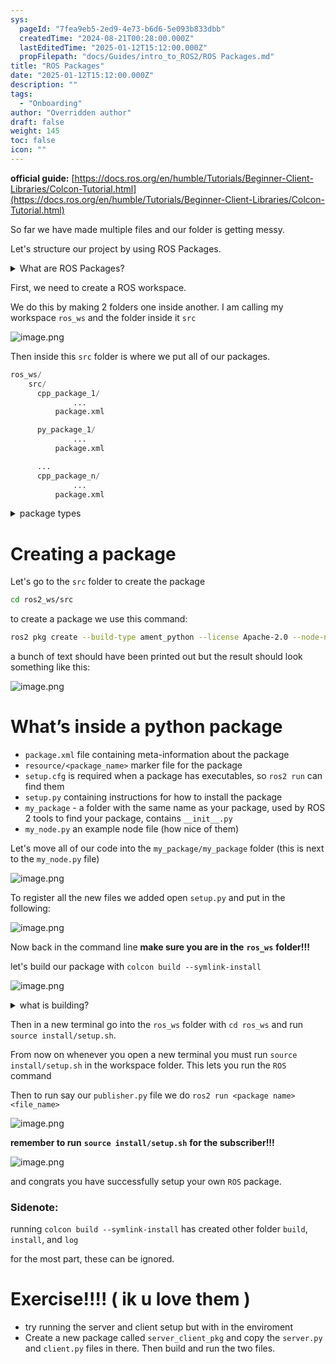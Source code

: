 ```yaml
---
sys:
  pageId: "7fea9eb5-2ed9-4e73-b6d6-5e093b833dbb"
  createdTime: "2024-08-21T00:28:00.000Z"
  lastEditedTime: "2025-01-12T15:12:00.000Z"
  propFilepath: "docs/Guides/intro_to_ROS2/ROS Packages.md"
title: "ROS Packages"
date: "2025-01-12T15:12:00.000Z"
description: ""
tags:
  - "Onboarding"
author: "Overridden author"
draft: false
weight: 145
toc: false
icon: ""
---
```


**official guide:** [https://docs.ros.org/en/humble/Tutorials/Beginner-Client-Libraries/Colcon-Tutorial.html](https://docs.ros.org/en/humble/Tutorials/Beginner-Client-Libraries/Colcon-Tutorial.html)

So far we have made multiple files and our folder is getting messy.

Let's structure our project by using ROS Packages.

<details>

<summary>What are ROS Packages?</summary>

ROS Packages are, as the name implies, packages of code that are highly sharable between ROS developers.

They consist of a folder, `package.xml` file, and source code

```python
      cpp_package_1/
		      ... imagine much code files here ..
          package.xml
```

</details>

First, we need to create a ROS workspace.

We do this by making 2 folders one inside another. I am calling my workspace `ros_ws` and the folder inside it `src`

![image.png](https://prod-files-secure.s3.us-west-2.amazonaws.com/d518164a-d88e-44d1-a4ee-3adb3bd8bce0/70706947-fd18-4537-a67b-e12946812d31/image.png?X-Amz-Algorithm=AWS4-HMAC-SHA256&X-Amz-Content-Sha256=UNSIGNED-PAYLOAD&X-Amz-Credential=ASIAZI2LB466ZCFVOMBP%2F20250427%2Fus-west-2%2Fs3%2Faws4_request&X-Amz-Date=20250427T131551Z&X-Amz-Expires=3600&X-Amz-Security-Token=IQoJb3JpZ2luX2VjEMP%2F%2F%2F%2F%2F%2F%2F%2F%2F%2FwEaCXVzLXdlc3QtMiJGMEQCIEObt5rmWUt0Y0DsuM%2FkbmxDxQwy5mRv65GrFyIJfNXDAiA3bZUf7tHTjccNYOLNBIfEBvcRnNu6wbDgsB1ZRGfIbir%2FAwhcEAAaDDYzNzQyMzE4MzgwNSIM8WfGSeOH9LajElXHKtwDVEZYNxb1RM3YHmvVA46A%2Fnn8Mp%2Blbe28OwJg7J%2FfSgUHxZYpMFugo1Sa3qlpEnW8dHEPQ96moR5b5Gyt1RduDghZpuJm02xPVJjkLM47IDrETvU5VOoYhmNSRFfu2dlGSMBtmQGqtr7veICY0kXKBvbXVj%2FOlsRd%2BKHlcmLkp87YoBa5ZN8ZlKvAUFAkj02BXbCCgKaJZvwNbNdYOoBrb1uSp87ske8%2FW19RmxXV3YYXCKnLdU673tsyAzbN37FooS3H10yQRMLennpIsZ6ALRlC907VsCkOQszBFzGp%2BCYLxccRpWHo9Z5wwLIAJ9Zy6kTc2Kh7WY6FrEuUj1Ju6gaPi%2F5CFZ%2B1ZR%2BjxYdaJxtMCnqB1runcF6Ws1sy649zK93vGixJWtyUik1Fxdhyf19NKhgYspI5j2CmTYHUOfHm5%2BB0S1HPScXDty04vySt1PBJmHzWaXLItzlV08Ix466EkA41b%2BAivMcWy9%2BJ1Q48KQ%2BVgOloES0Z4oSI2DU%2FKKfRD6tF13ASqVVPe79IIHiwUh69GZ9Y7i%2Bgpe2SZ%2FjQIhzlKR8Q%2BOKrusFwGV6ikEyJY9rEQQR8RGUSqdQvFo953pmrLzwgg1cBfx8SlaJTtrIHK0TOBsmYqLYwx4y4wAY6pgF1wW5V%2FfV8DR5Hzh4aorDPmJiK8ADzA3i%2BWYrCc3KCQmGNW47OiyLRs9M6%2Bf3bKxrxg9cKWvPWq4qS%2FqXFrqPEEHJru2GJ02JjXCt4SAv5aRmDn1FX3kNQuOfQclHjlEvVHq0a9bOyKa0EcGlMMb9vSbMqA3JwKfl42Td%2BB5%2F4DSsEtFSgeHlu1ddGIYvj7aqtEoXmXyvYytrasDQMDuDaVhdXyA4G&X-Amz-Signature=a51958c2c5e8c72300241eaba206747f34503ede8070f2036047d6b156316ec5&X-Amz-SignedHeaders=host&x-id=GetObject)

Then inside this `src` folder is where we put all of our packages.

```python
ros_ws/
    src/
      cpp_package_1/
		      ...
          package.xml

      py_package_1/
		      ...
          package.xml

      ...
      cpp_package_n/
		      ...
          package.xml

```

<details>

<summary>package types</summary>

packages can be either `C++` or python.

the intern file structure is different for each but for this guide we will stick to creating python packages

</details>

# Creating a package

Let's go to the `src` folder to create the package

```bash
cd ros2_ws/src
```

to create a package we use this command:

```bash
ros2 pkg create --build-type ament_python --license Apache-2.0 --node-name my_node my_package
```

a bunch of text should have been printed out but the result should look something like this:

![image.png](https://prod-files-secure.s3.us-west-2.amazonaws.com/d518164a-d88e-44d1-a4ee-3adb3bd8bce0/e6cf1e3f-8512-4a3e-b131-079f800bf3e8/image.png?X-Amz-Algorithm=AWS4-HMAC-SHA256&X-Amz-Content-Sha256=UNSIGNED-PAYLOAD&X-Amz-Credential=ASIAZI2LB466ZCFVOMBP%2F20250427%2Fus-west-2%2Fs3%2Faws4_request&X-Amz-Date=20250427T131551Z&X-Amz-Expires=3600&X-Amz-Security-Token=IQoJb3JpZ2luX2VjEMP%2F%2F%2F%2F%2F%2F%2F%2F%2F%2FwEaCXVzLXdlc3QtMiJGMEQCIEObt5rmWUt0Y0DsuM%2FkbmxDxQwy5mRv65GrFyIJfNXDAiA3bZUf7tHTjccNYOLNBIfEBvcRnNu6wbDgsB1ZRGfIbir%2FAwhcEAAaDDYzNzQyMzE4MzgwNSIM8WfGSeOH9LajElXHKtwDVEZYNxb1RM3YHmvVA46A%2Fnn8Mp%2Blbe28OwJg7J%2FfSgUHxZYpMFugo1Sa3qlpEnW8dHEPQ96moR5b5Gyt1RduDghZpuJm02xPVJjkLM47IDrETvU5VOoYhmNSRFfu2dlGSMBtmQGqtr7veICY0kXKBvbXVj%2FOlsRd%2BKHlcmLkp87YoBa5ZN8ZlKvAUFAkj02BXbCCgKaJZvwNbNdYOoBrb1uSp87ske8%2FW19RmxXV3YYXCKnLdU673tsyAzbN37FooS3H10yQRMLennpIsZ6ALRlC907VsCkOQszBFzGp%2BCYLxccRpWHo9Z5wwLIAJ9Zy6kTc2Kh7WY6FrEuUj1Ju6gaPi%2F5CFZ%2B1ZR%2BjxYdaJxtMCnqB1runcF6Ws1sy649zK93vGixJWtyUik1Fxdhyf19NKhgYspI5j2CmTYHUOfHm5%2BB0S1HPScXDty04vySt1PBJmHzWaXLItzlV08Ix466EkA41b%2BAivMcWy9%2BJ1Q48KQ%2BVgOloES0Z4oSI2DU%2FKKfRD6tF13ASqVVPe79IIHiwUh69GZ9Y7i%2Bgpe2SZ%2FjQIhzlKR8Q%2BOKrusFwGV6ikEyJY9rEQQR8RGUSqdQvFo953pmrLzwgg1cBfx8SlaJTtrIHK0TOBsmYqLYwx4y4wAY6pgF1wW5V%2FfV8DR5Hzh4aorDPmJiK8ADzA3i%2BWYrCc3KCQmGNW47OiyLRs9M6%2Bf3bKxrxg9cKWvPWq4qS%2FqXFrqPEEHJru2GJ02JjXCt4SAv5aRmDn1FX3kNQuOfQclHjlEvVHq0a9bOyKa0EcGlMMb9vSbMqA3JwKfl42Td%2BB5%2F4DSsEtFSgeHlu1ddGIYvj7aqtEoXmXyvYytrasDQMDuDaVhdXyA4G&X-Amz-Signature=fba73c84e77d6a005399da264d3910a7bb7a1b58dc7c47e9668a403b1baa8259&X-Amz-SignedHeaders=host&x-id=GetObject)

# What’s inside a python package

- `package.xml` file containing meta-information about the package
- `resource/<package_name>` marker file for the package
- `setup.cfg` is required when a package has executables, so `ros2 run` can find them
- `setup.py` containing instructions for how to install the package
- `my_package` - a folder with the same name as your package, used by ROS 2 tools to find your package, contains `__init__.py`
- `my_node.py` an example node file (how nice of them)

Let's move all of our code into the `my_package/my_package` folder (this is next to the `my_node.py` file)

![image.png](https://prod-files-secure.s3.us-west-2.amazonaws.com/d518164a-d88e-44d1-a4ee-3adb3bd8bce0/9ce58f11-0da9-4d3e-b86d-506a9685d378/image.png?X-Amz-Algorithm=AWS4-HMAC-SHA256&X-Amz-Content-Sha256=UNSIGNED-PAYLOAD&X-Amz-Credential=ASIAZI2LB466ZCFVOMBP%2F20250427%2Fus-west-2%2Fs3%2Faws4_request&X-Amz-Date=20250427T131551Z&X-Amz-Expires=3600&X-Amz-Security-Token=IQoJb3JpZ2luX2VjEMP%2F%2F%2F%2F%2F%2F%2F%2F%2F%2FwEaCXVzLXdlc3QtMiJGMEQCIEObt5rmWUt0Y0DsuM%2FkbmxDxQwy5mRv65GrFyIJfNXDAiA3bZUf7tHTjccNYOLNBIfEBvcRnNu6wbDgsB1ZRGfIbir%2FAwhcEAAaDDYzNzQyMzE4MzgwNSIM8WfGSeOH9LajElXHKtwDVEZYNxb1RM3YHmvVA46A%2Fnn8Mp%2Blbe28OwJg7J%2FfSgUHxZYpMFugo1Sa3qlpEnW8dHEPQ96moR5b5Gyt1RduDghZpuJm02xPVJjkLM47IDrETvU5VOoYhmNSRFfu2dlGSMBtmQGqtr7veICY0kXKBvbXVj%2FOlsRd%2BKHlcmLkp87YoBa5ZN8ZlKvAUFAkj02BXbCCgKaJZvwNbNdYOoBrb1uSp87ske8%2FW19RmxXV3YYXCKnLdU673tsyAzbN37FooS3H10yQRMLennpIsZ6ALRlC907VsCkOQszBFzGp%2BCYLxccRpWHo9Z5wwLIAJ9Zy6kTc2Kh7WY6FrEuUj1Ju6gaPi%2F5CFZ%2B1ZR%2BjxYdaJxtMCnqB1runcF6Ws1sy649zK93vGixJWtyUik1Fxdhyf19NKhgYspI5j2CmTYHUOfHm5%2BB0S1HPScXDty04vySt1PBJmHzWaXLItzlV08Ix466EkA41b%2BAivMcWy9%2BJ1Q48KQ%2BVgOloES0Z4oSI2DU%2FKKfRD6tF13ASqVVPe79IIHiwUh69GZ9Y7i%2Bgpe2SZ%2FjQIhzlKR8Q%2BOKrusFwGV6ikEyJY9rEQQR8RGUSqdQvFo953pmrLzwgg1cBfx8SlaJTtrIHK0TOBsmYqLYwx4y4wAY6pgF1wW5V%2FfV8DR5Hzh4aorDPmJiK8ADzA3i%2BWYrCc3KCQmGNW47OiyLRs9M6%2Bf3bKxrxg9cKWvPWq4qS%2FqXFrqPEEHJru2GJ02JjXCt4SAv5aRmDn1FX3kNQuOfQclHjlEvVHq0a9bOyKa0EcGlMMb9vSbMqA3JwKfl42Td%2BB5%2F4DSsEtFSgeHlu1ddGIYvj7aqtEoXmXyvYytrasDQMDuDaVhdXyA4G&X-Amz-Signature=9de1f4f5d409694a4838dfc6c07a033c0c226cd4868058243755532e225dde28&X-Amz-SignedHeaders=host&x-id=GetObject)

To register all the new files we added open `setup.py` and put in the following:

![image.png](https://prod-files-secure.s3.us-west-2.amazonaws.com/d518164a-d88e-44d1-a4ee-3adb3bd8bce0/1cd7c262-4cae-4496-9d75-c178537d24a2/image.png?X-Amz-Algorithm=AWS4-HMAC-SHA256&X-Amz-Content-Sha256=UNSIGNED-PAYLOAD&X-Amz-Credential=ASIAZI2LB466ZCFVOMBP%2F20250427%2Fus-west-2%2Fs3%2Faws4_request&X-Amz-Date=20250427T131551Z&X-Amz-Expires=3600&X-Amz-Security-Token=IQoJb3JpZ2luX2VjEMP%2F%2F%2F%2F%2F%2F%2F%2F%2F%2FwEaCXVzLXdlc3QtMiJGMEQCIEObt5rmWUt0Y0DsuM%2FkbmxDxQwy5mRv65GrFyIJfNXDAiA3bZUf7tHTjccNYOLNBIfEBvcRnNu6wbDgsB1ZRGfIbir%2FAwhcEAAaDDYzNzQyMzE4MzgwNSIM8WfGSeOH9LajElXHKtwDVEZYNxb1RM3YHmvVA46A%2Fnn8Mp%2Blbe28OwJg7J%2FfSgUHxZYpMFugo1Sa3qlpEnW8dHEPQ96moR5b5Gyt1RduDghZpuJm02xPVJjkLM47IDrETvU5VOoYhmNSRFfu2dlGSMBtmQGqtr7veICY0kXKBvbXVj%2FOlsRd%2BKHlcmLkp87YoBa5ZN8ZlKvAUFAkj02BXbCCgKaJZvwNbNdYOoBrb1uSp87ske8%2FW19RmxXV3YYXCKnLdU673tsyAzbN37FooS3H10yQRMLennpIsZ6ALRlC907VsCkOQszBFzGp%2BCYLxccRpWHo9Z5wwLIAJ9Zy6kTc2Kh7WY6FrEuUj1Ju6gaPi%2F5CFZ%2B1ZR%2BjxYdaJxtMCnqB1runcF6Ws1sy649zK93vGixJWtyUik1Fxdhyf19NKhgYspI5j2CmTYHUOfHm5%2BB0S1HPScXDty04vySt1PBJmHzWaXLItzlV08Ix466EkA41b%2BAivMcWy9%2BJ1Q48KQ%2BVgOloES0Z4oSI2DU%2FKKfRD6tF13ASqVVPe79IIHiwUh69GZ9Y7i%2Bgpe2SZ%2FjQIhzlKR8Q%2BOKrusFwGV6ikEyJY9rEQQR8RGUSqdQvFo953pmrLzwgg1cBfx8SlaJTtrIHK0TOBsmYqLYwx4y4wAY6pgF1wW5V%2FfV8DR5Hzh4aorDPmJiK8ADzA3i%2BWYrCc3KCQmGNW47OiyLRs9M6%2Bf3bKxrxg9cKWvPWq4qS%2FqXFrqPEEHJru2GJ02JjXCt4SAv5aRmDn1FX3kNQuOfQclHjlEvVHq0a9bOyKa0EcGlMMb9vSbMqA3JwKfl42Td%2BB5%2F4DSsEtFSgeHlu1ddGIYvj7aqtEoXmXyvYytrasDQMDuDaVhdXyA4G&X-Amz-Signature=7d580971e817bbf32f424ca77ec450bb2894e97b2b9dd841909b59a737509997&X-Amz-SignedHeaders=host&x-id=GetObject)

Now back in the command line **make sure you are in the** **`ros_ws`** **folder!!!**

let's build our package with `colcon build --symlink-install`

![image.png](https://prod-files-secure.s3.us-west-2.amazonaws.com/d518164a-d88e-44d1-a4ee-3adb3bd8bce0/2f2a0d27-b173-48fd-b189-5f5c0ce65619/image.png?X-Amz-Algorithm=AWS4-HMAC-SHA256&X-Amz-Content-Sha256=UNSIGNED-PAYLOAD&X-Amz-Credential=ASIAZI2LB466ZCFVOMBP%2F20250427%2Fus-west-2%2Fs3%2Faws4_request&X-Amz-Date=20250427T131551Z&X-Amz-Expires=3600&X-Amz-Security-Token=IQoJb3JpZ2luX2VjEMP%2F%2F%2F%2F%2F%2F%2F%2F%2F%2FwEaCXVzLXdlc3QtMiJGMEQCIEObt5rmWUt0Y0DsuM%2FkbmxDxQwy5mRv65GrFyIJfNXDAiA3bZUf7tHTjccNYOLNBIfEBvcRnNu6wbDgsB1ZRGfIbir%2FAwhcEAAaDDYzNzQyMzE4MzgwNSIM8WfGSeOH9LajElXHKtwDVEZYNxb1RM3YHmvVA46A%2Fnn8Mp%2Blbe28OwJg7J%2FfSgUHxZYpMFugo1Sa3qlpEnW8dHEPQ96moR5b5Gyt1RduDghZpuJm02xPVJjkLM47IDrETvU5VOoYhmNSRFfu2dlGSMBtmQGqtr7veICY0kXKBvbXVj%2FOlsRd%2BKHlcmLkp87YoBa5ZN8ZlKvAUFAkj02BXbCCgKaJZvwNbNdYOoBrb1uSp87ske8%2FW19RmxXV3YYXCKnLdU673tsyAzbN37FooS3H10yQRMLennpIsZ6ALRlC907VsCkOQszBFzGp%2BCYLxccRpWHo9Z5wwLIAJ9Zy6kTc2Kh7WY6FrEuUj1Ju6gaPi%2F5CFZ%2B1ZR%2BjxYdaJxtMCnqB1runcF6Ws1sy649zK93vGixJWtyUik1Fxdhyf19NKhgYspI5j2CmTYHUOfHm5%2BB0S1HPScXDty04vySt1PBJmHzWaXLItzlV08Ix466EkA41b%2BAivMcWy9%2BJ1Q48KQ%2BVgOloES0Z4oSI2DU%2FKKfRD6tF13ASqVVPe79IIHiwUh69GZ9Y7i%2Bgpe2SZ%2FjQIhzlKR8Q%2BOKrusFwGV6ikEyJY9rEQQR8RGUSqdQvFo953pmrLzwgg1cBfx8SlaJTtrIHK0TOBsmYqLYwx4y4wAY6pgF1wW5V%2FfV8DR5Hzh4aorDPmJiK8ADzA3i%2BWYrCc3KCQmGNW47OiyLRs9M6%2Bf3bKxrxg9cKWvPWq4qS%2FqXFrqPEEHJru2GJ02JjXCt4SAv5aRmDn1FX3kNQuOfQclHjlEvVHq0a9bOyKa0EcGlMMb9vSbMqA3JwKfl42Td%2BB5%2F4DSsEtFSgeHlu1ddGIYvj7aqtEoXmXyvYytrasDQMDuDaVhdXyA4G&X-Amz-Signature=f5bf98567e36506be64bad932269e5a645984e6eec4389fc5b0105c006320ba6&X-Amz-SignedHeaders=host&x-id=GetObject)

<details>

<summary>what is building?</summary>

if you are a CS major at Rose-Hulman you will learn the answer to this in CSSE132

but TLDR; is it combines all the code files into one program that can be run easily 

</details>

Then in a new terminal go into the `ros_ws` folder with `cd ros_ws` and run `source install/setup.sh`. 

From now on whenever you open a new terminal you must run `source install/setup.sh` in the workspace folder. This lets you run the `ROS` command

Then to run say our `publisher.py` file we do `ros2 run <package name> <file_name>`

![image.png](https://prod-files-secure.s3.us-west-2.amazonaws.com/d518164a-d88e-44d1-a4ee-3adb3bd8bce0/4f4b1219-3a44-4632-aa0a-ce3471699f59/image.png?X-Amz-Algorithm=AWS4-HMAC-SHA256&X-Amz-Content-Sha256=UNSIGNED-PAYLOAD&X-Amz-Credential=ASIAZI2LB466ZCFVOMBP%2F20250427%2Fus-west-2%2Fs3%2Faws4_request&X-Amz-Date=20250427T131551Z&X-Amz-Expires=3600&X-Amz-Security-Token=IQoJb3JpZ2luX2VjEMP%2F%2F%2F%2F%2F%2F%2F%2F%2F%2FwEaCXVzLXdlc3QtMiJGMEQCIEObt5rmWUt0Y0DsuM%2FkbmxDxQwy5mRv65GrFyIJfNXDAiA3bZUf7tHTjccNYOLNBIfEBvcRnNu6wbDgsB1ZRGfIbir%2FAwhcEAAaDDYzNzQyMzE4MzgwNSIM8WfGSeOH9LajElXHKtwDVEZYNxb1RM3YHmvVA46A%2Fnn8Mp%2Blbe28OwJg7J%2FfSgUHxZYpMFugo1Sa3qlpEnW8dHEPQ96moR5b5Gyt1RduDghZpuJm02xPVJjkLM47IDrETvU5VOoYhmNSRFfu2dlGSMBtmQGqtr7veICY0kXKBvbXVj%2FOlsRd%2BKHlcmLkp87YoBa5ZN8ZlKvAUFAkj02BXbCCgKaJZvwNbNdYOoBrb1uSp87ske8%2FW19RmxXV3YYXCKnLdU673tsyAzbN37FooS3H10yQRMLennpIsZ6ALRlC907VsCkOQszBFzGp%2BCYLxccRpWHo9Z5wwLIAJ9Zy6kTc2Kh7WY6FrEuUj1Ju6gaPi%2F5CFZ%2B1ZR%2BjxYdaJxtMCnqB1runcF6Ws1sy649zK93vGixJWtyUik1Fxdhyf19NKhgYspI5j2CmTYHUOfHm5%2BB0S1HPScXDty04vySt1PBJmHzWaXLItzlV08Ix466EkA41b%2BAivMcWy9%2BJ1Q48KQ%2BVgOloES0Z4oSI2DU%2FKKfRD6tF13ASqVVPe79IIHiwUh69GZ9Y7i%2Bgpe2SZ%2FjQIhzlKR8Q%2BOKrusFwGV6ikEyJY9rEQQR8RGUSqdQvFo953pmrLzwgg1cBfx8SlaJTtrIHK0TOBsmYqLYwx4y4wAY6pgF1wW5V%2FfV8DR5Hzh4aorDPmJiK8ADzA3i%2BWYrCc3KCQmGNW47OiyLRs9M6%2Bf3bKxrxg9cKWvPWq4qS%2FqXFrqPEEHJru2GJ02JjXCt4SAv5aRmDn1FX3kNQuOfQclHjlEvVHq0a9bOyKa0EcGlMMb9vSbMqA3JwKfl42Td%2BB5%2F4DSsEtFSgeHlu1ddGIYvj7aqtEoXmXyvYytrasDQMDuDaVhdXyA4G&X-Amz-Signature=a0c86be29d4748c574e2d821a97be063238a5d730feb40f1fed559009775078f&X-Amz-SignedHeaders=host&x-id=GetObject)

**remember to run** **`source install/setup.sh`** **for the subscriber!!!**

![image.png](https://prod-files-secure.s3.us-west-2.amazonaws.com/d518164a-d88e-44d1-a4ee-3adb3bd8bce0/02121119-dad4-49ec-8356-c956108b4243/image.png?X-Amz-Algorithm=AWS4-HMAC-SHA256&X-Amz-Content-Sha256=UNSIGNED-PAYLOAD&X-Amz-Credential=ASIAZI2LB466ZCFVOMBP%2F20250427%2Fus-west-2%2Fs3%2Faws4_request&X-Amz-Date=20250427T131551Z&X-Amz-Expires=3600&X-Amz-Security-Token=IQoJb3JpZ2luX2VjEMP%2F%2F%2F%2F%2F%2F%2F%2F%2F%2FwEaCXVzLXdlc3QtMiJGMEQCIEObt5rmWUt0Y0DsuM%2FkbmxDxQwy5mRv65GrFyIJfNXDAiA3bZUf7tHTjccNYOLNBIfEBvcRnNu6wbDgsB1ZRGfIbir%2FAwhcEAAaDDYzNzQyMzE4MzgwNSIM8WfGSeOH9LajElXHKtwDVEZYNxb1RM3YHmvVA46A%2Fnn8Mp%2Blbe28OwJg7J%2FfSgUHxZYpMFugo1Sa3qlpEnW8dHEPQ96moR5b5Gyt1RduDghZpuJm02xPVJjkLM47IDrETvU5VOoYhmNSRFfu2dlGSMBtmQGqtr7veICY0kXKBvbXVj%2FOlsRd%2BKHlcmLkp87YoBa5ZN8ZlKvAUFAkj02BXbCCgKaJZvwNbNdYOoBrb1uSp87ske8%2FW19RmxXV3YYXCKnLdU673tsyAzbN37FooS3H10yQRMLennpIsZ6ALRlC907VsCkOQszBFzGp%2BCYLxccRpWHo9Z5wwLIAJ9Zy6kTc2Kh7WY6FrEuUj1Ju6gaPi%2F5CFZ%2B1ZR%2BjxYdaJxtMCnqB1runcF6Ws1sy649zK93vGixJWtyUik1Fxdhyf19NKhgYspI5j2CmTYHUOfHm5%2BB0S1HPScXDty04vySt1PBJmHzWaXLItzlV08Ix466EkA41b%2BAivMcWy9%2BJ1Q48KQ%2BVgOloES0Z4oSI2DU%2FKKfRD6tF13ASqVVPe79IIHiwUh69GZ9Y7i%2Bgpe2SZ%2FjQIhzlKR8Q%2BOKrusFwGV6ikEyJY9rEQQR8RGUSqdQvFo953pmrLzwgg1cBfx8SlaJTtrIHK0TOBsmYqLYwx4y4wAY6pgF1wW5V%2FfV8DR5Hzh4aorDPmJiK8ADzA3i%2BWYrCc3KCQmGNW47OiyLRs9M6%2Bf3bKxrxg9cKWvPWq4qS%2FqXFrqPEEHJru2GJ02JjXCt4SAv5aRmDn1FX3kNQuOfQclHjlEvVHq0a9bOyKa0EcGlMMb9vSbMqA3JwKfl42Td%2BB5%2F4DSsEtFSgeHlu1ddGIYvj7aqtEoXmXyvYytrasDQMDuDaVhdXyA4G&X-Amz-Signature=3c5e6a6ed826f79870c165cec3e1fdf777769714cd2f02517be0e48785bb1d1f&X-Amz-SignedHeaders=host&x-id=GetObject)

and congrats you have successfully setup your own `ROS` package.

### Sidenote:

running `colcon build --symlink-install` has created other folder `build`, `install`, and `log`

for the most part, these can be ignored.

# Exercise!!!! ( ik u love them )

- try running the server and client setup but with in the enviroment
- Create a new package called `server_client_pkg` and copy the `server.py` and `client.py` files in there. Then build and run the two files.
